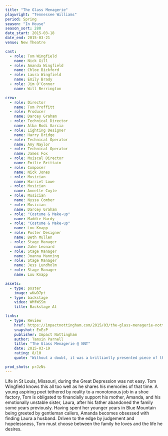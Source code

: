 ```yaml
---
title: "The Glass Menagerie"
playwright: "Tennessee Williams"
period: Spring
season: "In House"
season_sort: 280
date_start: 2015-03-18
date_end: 2015-03-21
venue: New Theatre

cast:
  - role: Tom Wingfield
    name: Nick Gill
  - role: Amanda Wingfield
    name: Chloe Bickford
  - role: Laura Wingfield
    name: Emily Brady
  - role: Jim O'Connor
    name: Will Berrington

crew:
  - role: Director
    name: Tom Proffitt
  - role: Producer
    name: Darcey Graham
  - role: Technical Director
    name: Alba Bodi Garcia
  - role: Lighting Designer
    name: Harry Bridge
  - role: Technical Operator
    name: Amy Naylor
  - role: Technical Operator
    name: James Fox
  - role: Muiscal Director
    name: Emilie Brittain
  - role: Composer
    name: Nick Jones
  - role: Musician
    name: Harriet Lowe
  - role: Musician
    name: Annette Coyle
  - role: Musician
    name: Nyssa Comber
  - role: Musician
    name: Darcey Graham
  - role: "Costume & Make-up"
    name: Maddie Hardy
  - role: "Costume & Make-up"
    name: Lou Knapp
  - role: Poster Designer
    name: Beth Mullen
  - role: Stage Manager
    name: Jake Leonard
  - role: Stage Manager
    name: Joanna Manning
  - role: Stage Manager
    name: Jess Lundholm
  - role: Stage Manager
    name: Lou Knapp

assets:
  - type: poster
    image: wKwD7pt
  - type: backstage
    video: WMfWSSm
    title: Backstage At

links:
  - type: Review
    href: https://impactnottingham.com/2015/03/the-glass-menagerie-nottingham-new-theatre/
    snapshot: EnEzP
    publisher: Impact Nottingham
    author: Tamsin Parnell
    title: "The Glass Menagerie @ NNT"
    date: 2015-03-19
    rating: 8/10
    quote: "Without a doubt, it was a brilliantly presented piece of theatre."

prod_shots: prJzNs
---
```


Life in St Louis, Missouri, during the Great Depression was not easy. Tom Wingfield knows this all too well as he shares his memories of that time. A young aspiring poet tethered by reality to a monotonous job in a shoe factory, Tom is obligated to financially support his mother, Amanda, and his emotionally unstable sister, Laura, after his father abandoned the family some years previously. Having spent her younger years in Blue Mountain being greeted by gentleman callers, Amanda becomes obsessed with finding Laura a husband. Driven to the edge by judgement and hopelessness, Tom must choose between the family he loves and the life he desires.
